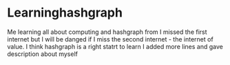 # Learninghashgraph
Me learning all about computing and hashgraph from 
I missed the first internet but I will be danged if I miss the second internet - the internet of value. I think hashgraph is a right statrt to learn
I added more lines and gave description about myself
